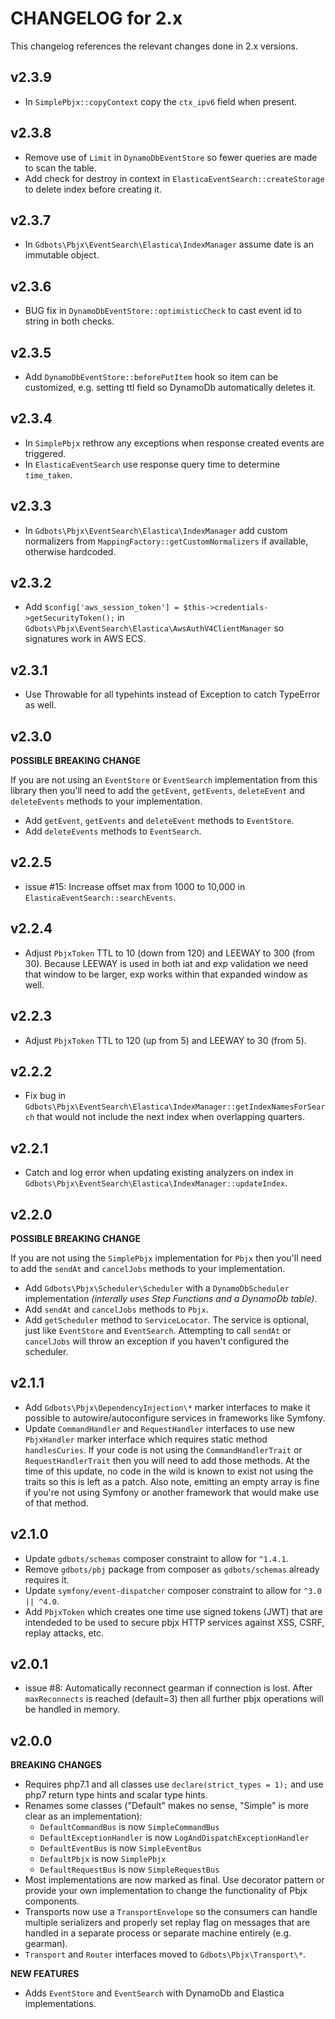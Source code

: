 # CHANGELOG for 2.x
This changelog references the relevant changes done in 2.x versions.


## v2.3.9
* In `SimplePbjx::copyContext` copy the `ctx_ipv6` field when present.


## v2.3.8
* Remove use of `Limit` in `DynamoDbEventStore` so fewer queries are made to scan the table.
* Add check for destroy in context in `ElasticaEventSearch::createStorage` to delete index before creating it.


## v2.3.7
* In `Gdbots\Pbjx\EventSearch\Elastica\IndexManager` assume date is an immutable object.


## v2.3.6
* BUG fix in `DynamoDbEventStore::optimisticCheck` to cast event id to string in both checks. 


## v2.3.5
* Add `DynamoDbEventStore::beforePutItem` hook so item can be customized, e.g. setting ttl field so DynamoDb automatically deletes it.


## v2.3.4
* In `SimplePbjx` rethrow any exceptions when response created events are triggered.
* In `ElasticaEventSearch` use response query time to determine `time_taken`.


## v2.3.3
* In `Gdbots\Pbjx\EventSearch\Elastica\IndexManager` add custom normalizers from `MappingFactory::getCustomNormalizers` if available, otherwise hardcoded. 


## v2.3.2
* Add `$config['aws_session_token'] = $this->credentials->getSecurityToken();` in `Gdbots\Pbjx\EventSearch\Elastica\AwsAuthV4ClientManager` so signatures work in AWS ECS.


## v2.3.1
* Use Throwable for all typehints instead of Exception to catch TypeError as well.


## v2.3.0
__POSSIBLE BREAKING CHANGE__

If you are not using an `EventStore` or `EventSearch` implementation from this library then you'll need to add the `getEvent`, `getEvents`, `deleteEvent` and `deleteEvents` methods to your implementation.

* Add `getEvent`, `getEvents` and `deleteEvent` methods to `EventStore`.
* Add `deleteEvents` methods to `EventSearch`. 
 

## v2.2.5
* issue #15: Increase offset max from 1000 to 10,000 in `ElasticaEventSearch::searchEvents`.


## v2.2.4
* Adjust `PbjxToken` TTL to 10 (down from 120) and LEEWAY to 300 (from 30).  Because LEEWAY is used in both iat and exp validation we need that window to be larger, exp works within that expanded window as well.


## v2.2.3
* Adjust `PbjxToken` TTL to 120 (up from 5) and LEEWAY to 30 (from 5).


## v2.2.2
* Fix bug in `Gdbots\Pbjx\EventSearch\Elastica\IndexManager::getIndexNamesForSearch` that would not include the next index when overlapping quarters.


## v2.2.1
* Catch and log error when updating existing analyzers on index in `Gdbots\Pbjx\EventSearch\Elastica\IndexManager::updateIndex`.


## v2.2.0
__POSSIBLE BREAKING CHANGE__

If you are not using the `SimplePbjx` implementation for `Pbjx` then you'll need to add the `sendAt` and `cancelJobs` methods to your implementation.

* Add `Gdbots\Pbjx\Scheduler\Scheduler` with a `DynamoDbScheduler` implementation _(interally uses Step Functions and a DynamoDb table)_.
* Add `sendAt` and `cancelJobs` methods to `Pbjx`.
* Add `getScheduler` method to `ServiceLocator`.  The service is optional, just like `EventStore` and `EventSearch`.  Attempting to call `sendAt` or `cancelJobs` will throw an exception if you haven't configured the scheduler.


## v2.1.1
* Add `Gdbots\Pbjx\DependencyInjection\*` marker interfaces to make it possible to autowire/autoconfigure services in frameworks like Symfony.
* Update `CommandHandler` and `RequestHandler` interfaces to use new `PbjxHandler` marker interface which requires static method `handlesCuries`.  If your code is not using the `CommandHandlerTrait` or `RequestHandlerTrait` then you will need to add those methods.  At the time of this update, no code in the wild is known to exist not using the traits so this is left as a patch.  Also note, emitting an empty array is fine if you're not using Symfony or another framework that would make use of that method.


## v2.1.0
* Update `gdbots/schemas` composer constraint to allow for `^1.4.1`.
* Remove `gdbots/pbj` package from composer as `gdbots/schemas` already requires it.
* Update `symfony/event-dispatcher` composer constraint to allow for `^3.0 || ^4.0`.
* Add `PbjxToken` which creates one time use signed tokens (JWT) that are intendeded to be used to secure pbjx HTTP services against XSS, CSRF, replay attacks, etc.


## v2.0.1
* issue #8: Automatically reconnect gearman if connection is lost.  After `maxReconnects` is reached (default=3) then all further pbjx operations will be handled in memory.


## v2.0.0
__BREAKING CHANGES__

* Requires php7.1 and all classes use `declare(strict_types = 1);` and use php7 return type hints and scalar type hints.
* Renames some classes ("Default" makes no sense, "Simple" is more clear as an implementation):
  * `DefaultCommandBus` is now `SimpleCommandBus`
  * `DefaultExceptionHandler` is now `LogAndDispatchExceptionHandler`
  * `DefaultEventBus` is now `SimpleEventBus`
  * `DefaultPbjx` is now `SimplePbjx`
  * `DefaultRequestBus` is now `SimpleRequestBus`
* Most implementations are now marked as final.  Use decorator pattern or provide your own implementation to change the functionality of Pbjx components.
* Transports now use a `TransportEnvelope` so the consumers can handle multiple serializers and properly set replay flag on messages that are handled in a separate process or separate machine entirely (e.g. gearman).
* `Transport` and `Router` interfaces moved to `Gdbots\Pbjx\Transport\*`.

__NEW FEATURES__
* Adds `EventStore` and `EventSearch` with DynamoDb and Elastica implementations.
